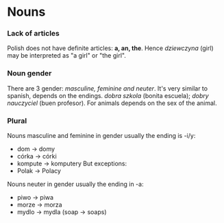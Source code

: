 
# Nouns
### Lack of articles
Polish does not have definite articles: **a, an, the**. Hence *dziewczyna* (girl)
may be interpreted as "a girl" or "the girl".

### Noun gender
There are 3 gender: *masculine, feminine and neuter*. It's very similar to spanish,
depends on the endings. *dobra szkola* (bonita escuela); *dobry nauczyciel* (buen
profesor). For animals depends on the sex of the animal.

### Plural
Nouns masculine and feminine in gender usually the ending is -i/y:

 - dom -> domy
 - córka -> córki
 - kompute -> komputery
 But exceptions:
 - Polak -> Polacy

Nouns neuter in gender usually the ending in -a:
 - piwo -> piwa
 - morze -> morza
 - mydlo -> mydla (soap -> soaps)



